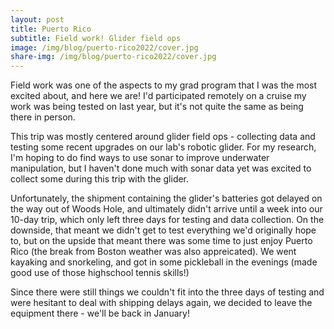 ```yaml
---
layout: post
title: Puerto Rico
subtitle: Field work! Glider field ops
image: /img/blog/puerto-rico2022/cover.jpg
share-img: /img/blog/puerto-rico2022/cover.jpg
---
```


Field work was one of the aspects to my grad program that I was the most excited about, and here we are! I'd participated remotely on a cruise my work was being tested on last year, but it's not quite the same as being there in person. 

This trip was mostly centered around glider field ops - collecting data and testing some recent upgrades on our lab's robotic glider. For my research, I'm hoping to do find ways to use sonar to improve underwater manipulation, but I haven't done much with sonar data yet was excited to collect some during this trip with the glider.

Unfortunately, the shipment containing the glider's batteries got delayed on the way out of Woods Hole, and ultimately didn't arrive until a week into our 10-day trip, which only left three days for testing and data collection. On the downside, that meant we didn't get to test everything we'd originally hope to, but on the upside that meant there was some time to just enjoy Puerto Rico (the break from Boston weather was also appreicated). We went kayaking and snorkeling, and got in some pickleball in the evenings (made good use of those highschool tennis skills!)

Since there were still things we couldn't fit into the three days of testing and were hesitant to deal with shipping delays again, we decided to leave the equipment there - we'll be back in January!


<div id="gallery"></div>

<script>
    var photos = [
        {"file": "/img/blog/puerto-rico2022/20221111_111605.jpg", "caption":""},
        {"file": "/img/blog/puerto-rico2022/20221111_111936.jpg", "caption":""},
        {"file": "/img/blog/puerto-rico2022/20221112_070140.jpg", "caption":""},
        {"file": "/img/blog/puerto-rico2022/20221112_120300.jpg", "caption":""},
        {"file": "/img/blog/puerto-rico2022/20221112_125123.jpg", "caption":""},
        {"file": "/img/blog/puerto-rico2022/20221112_125353.jpg", "caption":""},
        {"file": "/img/blog/puerto-rico2022/20221112_130948.jpg", "caption":""},
        {"file": "/img/blog/puerto-rico2022/20221113_112643.jpg", "caption":""},
        {"file": "/img/blog/puerto-rico2022/20221113_130032.jpg", "caption":""},
        {"file": "/img/blog/puerto-rico2022/20221113_130048.jpg", "caption":""},
        {"file": "/img/blog/puerto-rico2022/20221113_135031.jpg", "caption":""},
        {"file": "/img/blog/puerto-rico2022/20221113_173009.jpg", "caption":""},
        {"file": "/img/blog/puerto-rico2022/20221113_173659.jpg", "caption":""},
        {"file": "/img/blog/puerto-rico2022/20221113_174212.jpg", "caption":""},
        {"file": "/img/blog/puerto-rico2022/20221113_174929.jpg", "caption":""},
        {"file": "/img/blog/puerto-rico2022/20221113_175108.jpg", "caption":""},
        {"file": "/img/blog/puerto-rico2022/20221113_175727.jpg", "caption":""},
        {"file": "/img/blog/puerto-rico2022/20221113_180059.jpg", "caption":""},
        {"file": "/img/blog/puerto-rico2022/20221114_131545.jpg", "caption":""},
        {"file": "/img/blog/puerto-rico2022/20221114_175248.jpg", "caption":""},
        {"file": "/img/blog/puerto-rico2022/20221114_175344.jpg", "caption":""},
        {"file": "/img/blog/puerto-rico2022/20221114_175348.jpg", "caption":""},
        {"file": "/img/blog/puerto-rico2022/20221116_094223.jpg", "caption":""},
        {"file": "/img/blog/puerto-rico2022/20221118_110135.jpg", "caption":""},
        {"file": "/img/blog/puerto-rico2022/20221118_115129.jpg", "caption":""},
        {"file": "/img/blog/puerto-rico2022/20221118_115141.jpg", "caption":""},
        {"file": "/img/blog/puerto-rico2022/20221118_120252.jpg", "caption":""},
        {"file": "/img/blog/puerto-rico2022/20221119_085054.jpg", "caption":""},
        {"file": "/img/blog/puerto-rico2022/20221119_133126.jpg", "caption":""},
        {"file": "/img/blog/puerto-rico2022/20221120_073830.jpg", "caption":""},
        {"file": "/img/blog/puerto-rico2022/4yd3K358GV61P.jpg", "caption":""},
        {"file": "/img/blog/puerto-rico2022/4yd3KOpz0eqRP.jpg", "caption":""},
        {"file": "/img/blog/puerto-rico2022/GOPR0395.jpg", "caption":""},
        {"file": "/img/blog/puerto-rico2022/GOPR0399.jpg", "caption":""},
        {"file": "/img/blog/puerto-rico2022/GOPR0408.jpg", "caption":""},
        {"file": "/img/blog/puerto-rico2022/GOPR0416.jpg", "caption":""},
        {"file": "/img/blog/puerto-rico2022/GOPR0433.jpg", "caption":""},
        {"file": "/img/blog/puerto-rico2022/GOPR0438.jpg", "caption":""},
        {"file": "/img/blog/puerto-rico2022/GOPR0443.jpg", "caption":""},
        {"file": "/img/blog/puerto-rico2022/GOPR0449.jpg", "caption":""},
        {"file": "/img/blog/puerto-rico2022/LveKw25mqqnVv.jpg", "caption":""},
        {"file": "/img/blog/puerto-rico2022/OWa7dPKXap2m0.jpg", "caption":""},
        {"file": "/img/blog/puerto-rico2022/QnODZZXlyoZkr.jpg", "caption":""},
    ];
    
    generate_gallery(photos);
</script>
